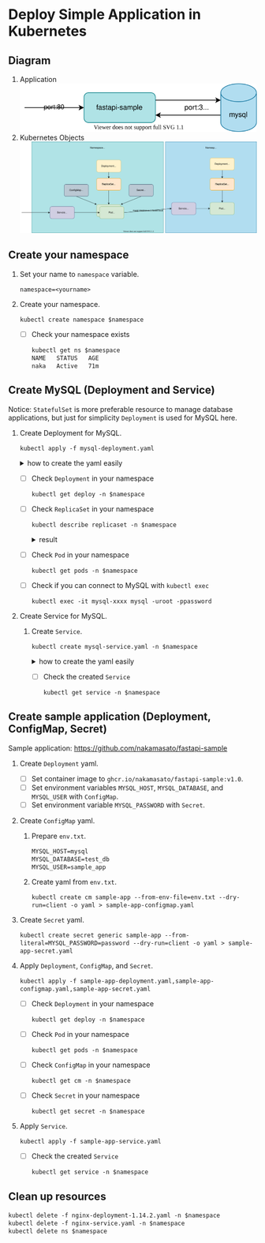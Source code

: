 # Deploy Simple Application in Kubernetes

## Diagram
1. Application
    ![](diagram.drawio.svg)
1. Kubernetes Objects
    ![](kubernetes-object.drawio.svg)


## Create your namespace

1. Set your name to `namespace` variable.

    ```
    namespace=<yourname>
    ```
1. Create your namespace.
    ```
    kubectl create namespace $namespace
    ```

    - [ ] Check your namespace exists

        ```
        kubectl get ns $namespace
        NAME   STATUS   AGE
        naka   Active   71m
        ```

## Create MySQL (Deployment and Service)

Notice: `StatefulSet` is more preferable resource to manage database applications, but just for simplicity `Deployment` is used for MySQL here.

1. Create Deployment for MySQL.

    ```
    kubectl apply -f mysql-deployment.yaml
    ```

    <details><summary>how to create the yaml easily</summary>

    ```
    kubectl create deploy mysql --image=mysql:5.7 --dry-run=client -o yaml > mysql-deployment.yaml
    ```

    </details>

    - [ ] Check `Deployment` in your namespace

        ```
        kubectl get deploy -n $namespace
        ```

    - [ ] Check `ReplicaSet` in your namespace

        ```
        kubectl describe replicaset -n $namespace
        ```

        <details><summary>result</summary>


        </details>

    - [ ] Check `Pod` in your namespace

        ```
        kubectl get pods -n $namespace
        ```

    - [ ] Check if you can connect to MySQL with `kubectl exec`

        ```
        kubectl exec -it mysql-xxxx mysql -uroot -ppassword
        ```

1. Create Service for MySQL.

    1. Create `Service`.

        ```
        kubectl create mysql-service.yaml -n $namespace
        ```

        <details><summary>how to create the yaml easily</summary>

        ```
        kubectl create service clusterip mysql --tcp=3306 --dry-run=client --output yaml > mysql-service.yaml
        ```

        </details>

        - [ ] Check the created `Service`

            ```
            kubectl get service -n $namespace
            ```


## Create sample application (Deployment, ConfigMap, Secret)

Sample application: https://github.com/nakamasato/fastapi-sample

1. Create `Deployment` yaml.

    - [ ] Set container image to `ghcr.io/nakamasato/fastapi-sample:v1.0`.
    - [ ] Set environment variables `MYSQL_HOST`, `MYSQL_DATABASE`, and `MYSQL_USER` with `ConfigMap`.
    - [ ] Set environment variable `MYSQL_PASSWORD` with `Secret`.

1. Create `ConfigMap` yaml.

    1. Prepare `env.txt`.

        ```
        MYSQL_HOST=mysql
        MYSQL_DATABASE=test_db
        MYSQL_USER=sample_app
        ```
    1. Create yaml from `env.txt`.
        ```
        kubectl create cm sample-app --from-env-file=env.txt --dry-run=client -o yaml > sample-app-configmap.yaml
        ```

1. Create `Secret` yaml.

    ```
    kubectl create secret generic sample-app --from-literal=MYSQL_PASSWORD=password --dry-run=client -o yaml > sample-app-secret.yaml
    ```

1. Apply `Deployment`, `ConfigMap`, and `Secret`.

    ```
    kubectl apply -f sample-app-deployment.yaml,sample-app-configmap.yaml,sample-app-secret.yaml
    ```

    - [ ] Check `Deployment` in your namespace

        ```
        kubectl get deploy -n $namespace
        ```

    - [ ] Check `Pod` in your namespace

        ```
        kubectl get pods -n $namespace
        ```

    - [ ] Check `ConfigMap` in your namespace

        ```
        kubectl get cm -n $namespace
        ```

    - [ ] Check `Secret` in your namespace

        ```
        kubectl get secret -n $namespace
        ```

1. Apply `Service`.

    ```
    kubectl apply -f sample-app-service.yaml
    ```

    - [ ] Check the created `Service`

        ```
        kubectl get service -n $namespace
        ```

## Clean up resources

```
kubectl delete -f nginx-deployment-1.14.2.yaml -n $namespace
kubectl delete -f nginx-service.yaml -n $namespace
kubectl delete ns $namespace
```
